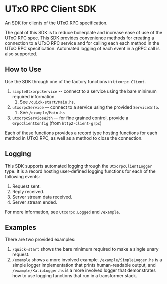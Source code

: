# UTxO RPC Client SDK

An SDK for clients of the [UTxO RPC](https://utxorpc.org/) specification.

The goal of this SDK is to reduce boilerplate and increase ease of use of the UTxO RPC spec. This SDK provides convenience methods for creating a connection to a UTxO RPC service and for calling each each method in the UTxO RPC specification. Automated logging of each event in a gRPC call is also supported.

## How to Use

Use the SDK through one of the factory functions in `Utxorpc.Client`.
1. `simpleUtxorpcService` -- connect to a service using the bare minimum required information.
    1. See `/quick-start/Main.hs`.
1. `utxorpcService` -- connect to a service using the provided `ServiceInfo`.
    1. See `/example/Main.hs`
1. `utxorpcServiceWith` -- for fine grained control, provide a `GrpcClientConfig` (from `http2-client-grpc`)

Each of these functions provides a record type hosting functions for each method in UTxO RPC, as well as a method to close the connection.

## Logging

This SDK supports automated logging through the `UtxorpcClientLogger` type. It is a record hosting user-defined logging functions for each of the following events:
1. Request sent.
1. Reply received.
1. Server stream data received.
1. Server stream ended.

For more information, see `Utxorpc.Logged` and `/example`.

## Examples

There are two provided examples:
1. `/quick-start` shows the bare minimum required to make a single unary request.
1. `/example` shows a more involved example. `/example/SimpleLogger.hs` is a simple logger implementation that prints human-readable output, and `/example/KatipLogger.hs` is a more involved logger that demonstrates how to use logging functions that run in a transformer stack.